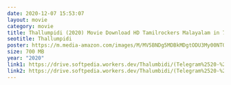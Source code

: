 ```yaml
---
date: 2020-12-07 15:53:07
layout: movie
category: movie
title: Thallumpidi (2020) Movie Download HD Tamilrockers Malayalam in 700 MB
seotitle: Thallumpidi
poster: https://m.media-amazon.com/images/M/MV5BNDg5MDBkMDgtODU3My00NTQxLWFhNDgtZDg2NDQ0MGM5N2JhXkEyXkFqcGdeQXVyMjkxNzQ1NDI@._V1_.jpg
size: 700 MB
year: "2020"
link1: https://drive.softpedia.workers.dev/Thalumbidi/(Telegram%2520-%2520%40isaiminidownload)%2520-%2520Thallumpidi%2520(2020)%2520Malayalam%2520HDRip%2520-%2520700MB%2520-%2520x264%2520-%2520MP3%2520-%2520ESub.mkv?rootId=0APvS4FUVkGTzUk9PVA
link2: https://drive.softpedia.workers.dev/Thalumbidi/(Telegram%2520-%2520%40isaiminidownload)%2520-%2520Thallumpidi%2520(2020)%2520Malayalam%2520HDRip%2520-%2520700MB%2520-%2520x264%2520-%2520MP3%2520-%2520ESub.mkv?rootId=0APvS4FUVkGTzUk9PVA
---
```

